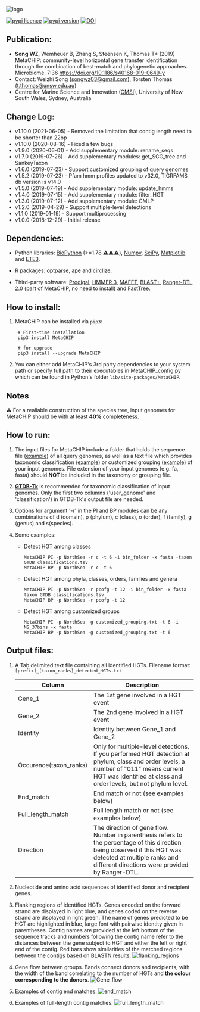 
![logo](images/MetaCHIP_logo.jpg)

[![pypi licence       ](https://img.shields.io/pypi/l/MetaCHIP.svg)](https://opensource.org/licenses/gpl-3.0.html)
[![pypi version       ](https://img.shields.io/pypi/v/MetaCHIP.svg)](https://pypi.python.org/pypi/MetaCHIP) 
[![DOI                ](https://img.shields.io/static/v1.svg?label=DOI&message=10.1186/s40168-019-0649-y&color=orange)](https://doi.org/10.1186/s40168-019-0649-y)


Publication:
---

+ **Song WZ**, Wemheuer B, Zhang S, Steensen K, Thomas T* (2019) MetaCHIP: community-level horizontal gene transfer identification through the combination of best-match and phylogenetic approaches. Microbiome. 7:36 https://doi.org/10.1186/s40168-019-0649-y
+ Contact: Weizhi Song (songwz03@gmail.com), Torsten Thomas (t.thomas@unsw.edu.au)
+ Centre for Marine Science and Innovation ([CMSI](https://www.cmsi.unsw.edu.au)), University of New South Wales, Sydney, Australia


Change Log:
---
* v1.10.0 (2021-06-05) - Removed the limitation that contig length need to be shorter than 22bp
* v1.10.0 (2020-08-16) - Fixed a few bugs
* v1.9.0 (2020-06-01) - Add supplementary module: rename_seqs
* v1.7.0 (2019-07-26) - Add supplementary modules: get_SCG_tree and SankeyTaxon
* v1.6.0 (2019-07-23) - Support customized grouping of query genomes
* v1.5.2 (2019-07-23) - Pfam hmm profiles updated to v32.0, TIGRFAMS db version is v14.0
* v1.5.0 (2019-07-19) - Add supplementary module: update_hmms
* v1.4.0 (2019-07-15) - Add supplementary module: filter_HGT
* v1.3.0 (2019-07-12) - Add supplementary module: CMLP
* v1.2.0 (2019-04-29) - Support multiple-level detections
* v1.1.0 (2019-01-19) - Support multiprocessing
* v1.0.0 (2018-12-29) - Initial release


Dependencies:
---

+ Python libraries: 
[BioPython](https://github.com/biopython/biopython.github.io/) (>=1.78 :warning::warning::warning:), 
[Numpy](http://www.numpy.org),
[SciPy](https://www.scipy.org),
[Matplotlib](http://matplotlib.org) and 
[ETE3](http://etetoolkit.org).

+ R packages: 
[optparse](https://cran.r-project.org/web/packages/optparse/index.html),
[ape](https://cran.r-project.org/web/packages/ape/index.html) and 
[circlize](https://cran.r-project.org/web/packages/circlize/index.html).

+ Third-party software: 
[Prodigal](https://github.com/hyattpd/Prodigal), 
[HMMER 3](http://hmmer.org),
[MAFFT](https://mafft.cbrc.jp/alignment/software/),
[BLAST+](https://blast.ncbi.nlm.nih.gov/Blast.cgi?PAGE_TYPE=BlastDocs&DOC_TYPE=Download),
[Ranger-DTL 2.0](https://compbio.engr.uconn.edu/software/RANGER-DTL/) (part of MetaCHIP, no need to install) and 
[FastTree](http://www.microbesonline.org/fasttree/).


How to install:
---

1. MetaCHIP can be installed via `pip3`:

        # First-time installation
        pip3 install MetaCHIP
        
        # for upgrade
        pip3 install --upgrade MetaCHIP
        
1. You can either add MetaCHIP's 3rd party dependencies to your system path or specify full path to their executables in MetaCHIP_config.py which can be found in Python's folder `lib/site-packages/MetaCHIP`.


Notes
---

:warning: For a realiable construction of the species tree, input genomes for MetaCHIP should be with at least **40%** completeness.

How to run:
---

1. The input files for MetaCHIP include a folder that holds the sequence file ([example](https://github.com/songweizhi/MetaCHIP/blob/master/input_file_examples/human_gut_bins))
of all query genomes, as well as a text file which provides taxonomic classification ([example](https://github.com/songweizhi/MetaCHIP/blob/master/input_file_examples/human_gut_bins_GTDB.tsv)) 
or customized grouping ([example](https://github.com/songweizhi/MetaCHIP/blob/master/input_file_examples/customized_grouping.txt))
of your input genomes. File extension of your input genomes (e.g. fa, fasta) should **NOT** be included in the taxonomy or grouping file.

1. [**GTDB-Tk**](https://github.com/Ecogenomics/GTDBTk) is recommended for taxonomic classification of input genomes. Only the first two columns ('user_genome' and 'classification') in GTDB-Tk's output file are needed. 


1. Options for argument '-r' in the PI and BP modules can be any combinations of d (domain), p (phylum), c (class), o (order), f (family), g (genus) and s(species).

1. Some examples: 
               
    * Detect HGT among classes
    
          MetaCHIP PI -p NorthSea -r c -t 6 -i bin_folder -x fasta -taxon GTDB_classifications.tsv
          MetaCHIP BP -p NorthSea -r c -t 6

    * Detect HGT among phyla, classes, orders, families and genera

          MetaCHIP PI -p NorthSea -r pcofg -t 12 -i bin_folder -x fasta -taxon GTDB_classifications.tsv
          MetaCHIP BP -p NorthSea -r pcofg -t 12

    * Detect HGT among customized groups
        
          MetaCHIP PI -p NorthSea -g customized_grouping.txt -t 6 -i NS_37bins -x fasta
          MetaCHIP BP -p NorthSea -g customized_grouping.txt -t 6


Output files:
---

1. A Tab delimited text file containing all identified HGTs. Filename format: `[prefix]_[taxon_ranks]_detected_HGTs.txt`

    |Column|Description|
    |---|---|
    |Gene_1|The 1st gene involved in a HGT event|
    |Gene_2|The 2nd gene involved in a HGT event|
    |Identity|Identity between Gene_1 and Gene_2|
    |Occurence(taxon_ranks)|Only for multiple-level detections. If you performed HGT detection at phylum, class and order levels, a number of "011" means current HGT was identified at class and order levels, but not phylum level.|
    |End_match|End match or not (see examples below)|
    |Full_length_match|Full length match or not (see examples below)|
    |Direction|The direction of gene flow. Number in parenthesis refers to the percentage of this direction being observed if this HGT was detected at multiple ranks and different directions were provided by Ranger-DTL.|   


1. Nucleotide and amino acid sequences of identified donor and recipient genes.


1. Flanking regions of identified HGTs. Genes encoded on the forward strand are displayed in light blue, and genes coded on the reverse strand are displayed in light green. The name of genes predicted to be HGT are highlighted in blue, large font with pairwise identity given in parentheses. Contig names are provided at the left bottom of the sequence tracks and numbers following the contig name refer to the distances between the gene subject to HGT and either the left or right end of the contig. Red bars show similarities of the matched regions between the contigs based on BLASTN results.
    ![flanking_regions](images/flanking_regions.png)

        
1. Gene flow between groups. Bands connect donors and recipients, with the width of the band correlating to the number of HGTs and **the colour corresponding to the donors**.
    ![Gene_flow](images/Gene_flow.jpg)


1. Examples of contig end matches.
    ![end_match](images/end_match.jpg)   

        
1. Examples of full-length contig matches.
    ![full_length_match](images/full_length_match.jpg)

